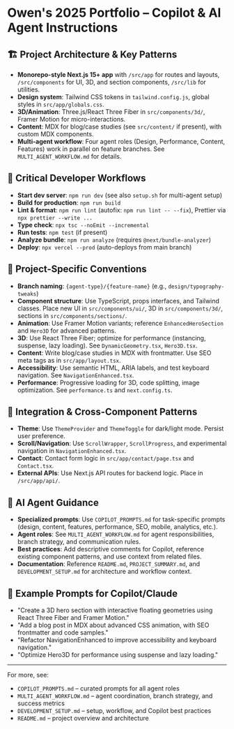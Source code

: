 # Owen's 2025 Portfolio – Copilot & AI Agent Instructions

## 🏗️ Project Architecture & Key Patterns

- **Monorepo-style Next.js 15+ app** with `/src/app` for routes and layouts, `/src/components` for
  UI, 3D, and section components, `/src/lib` for utilities.
- **Design system**: Tailwind CSS tokens in `tailwind.config.js`, global styles in
  `src/app/globals.css`.
- **3D/Animation**: Three.js/React Three Fiber in `src/components/3d/`, Framer Motion for
  micro-interactions.
- **Content**: MDX for blog/case studies (see `src/content/` if present), with custom MDX
  components.
- **Multi-agent workflow**: Four agent roles (Design, Performance, Content, Features) work in
  parallel on feature branches. See `MULTI_AGENT_WORKFLOW.md` for details.

## 🚦 Critical Developer Workflows

- **Start dev server**: `npm run dev` (see also `setup.sh` for multi-agent setup)
- **Build for production**: `npm run build`
- **Lint & format**: `npm run lint` (autofix: `npm run lint -- --fix`), Prettier via
  `npx prettier --write ...`
- **Type check**: `npx tsc --noEmit --incremental`
- **Run tests**: `npm test` (if present)
- **Analyze bundle**: `npm run analyze` (requires `@next/bundle-analyzer`)
- **Deploy**: `npx vercel --prod` (auto-deploys from main branch)

## 🧩 Project-Specific Conventions

- **Branch naming**: `{agent-type}/{feature-name}` (e.g., `design/typography-tweaks`)
- **Component structure**: Use TypeScript, props interfaces, and Tailwind classes. Place new UI in
  `src/components/ui/`, 3D in `src/components/3d/`, sections in `src/components/sections/`.
- **Animation**: Use Framer Motion variants; reference `EnhancedHeroSection` and `Hero3D` for
  advanced patterns.
- **3D**: Use React Three Fiber; optimize for performance (instancing, suspense, lazy loading). See
  `DynamicGeometry.tsx`, `Hero3D.tsx`.
- **Content**: Write blog/case studies in MDX with frontmatter. Use SEO meta tags as in
  `src/app/layout.tsx`.
- **Accessibility**: Use semantic HTML, ARIA labels, and test keyboard navigation. See
  `NavigationEnhanced.tsx`.
- **Performance**: Progressive loading for 3D, code splitting, image optimization. See
  `performance.ts` and `next.config.ts`.

## 🔗 Integration & Cross-Component Patterns

- **Theme**: Use `ThemeProvider` and `ThemeToggle` for dark/light mode. Persist user preference.
- **Scroll/Navigation**: Use `ScrollWrapper`, `ScrollProgress`, and experimental navigation in
  `NavigationEnhanced.tsx`.
- **Contact**: Contact form logic in `src/app/contact/page.tsx` and `Contact.tsx`.
- **External APIs**: Use Next.js API routes for backend logic. Place in `/src/app/api/`.

## 🤖 AI Agent Guidance

- **Specialized prompts**: Use `COPILOT_PROMPTS.md` for task-specific prompts (design, content,
  features, performance, SEO, mobile, analytics, etc.).
- **Agent roles**: See `MULTI_AGENT_WORKFLOW.md` for agent responsibilities, branch strategy, and
  communication rules.
- **Best practices**: Add descriptive comments for Copilot, reference existing component patterns,
  and use context from related files.
- **Documentation**: Reference `README.md`, `PROJECT_SUMMARY.md`, and `DEVELOPMENT_SETUP.md` for
  architecture and workflow context.

## 📝 Example Prompts for Copilot/Claude

- "Create a 3D hero section with interactive floating geometries using React Three Fiber and Framer
  Motion."
- "Add a blog post in MDX about advanced CSS animation, with SEO frontmatter and code samples."
- "Refactor NavigationEnhanced to improve accessibility and keyboard navigation."
- "Optimize Hero3D for performance using suspense and lazy loading."

---

For more, see:

- `COPILOT_PROMPTS.md` – curated prompts for all agent roles
- `MULTI_AGENT_WORKFLOW.md` – agent coordination, branch strategy, and success metrics
- `DEVELOPMENT_SETUP.md` – setup, workflow, and Copilot best practices
- `README.md` – project overview and architecture
